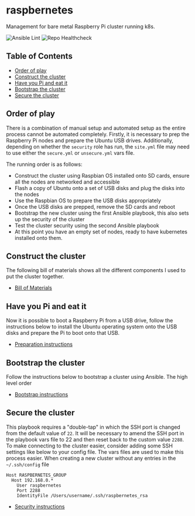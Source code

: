 # raspbernetes

Management for bare metal Raspberry Pi cluster running k8s.

![Ansible Lint](https://github.com/deploymentking/raspbernetes/workflows/Lint/badge.svg)
![Repo Healthcheck](https://github.com/deploymentking/raspbernetes/workflows/Healthcheck/badge.svg)

## Table of Contents

<!-- toc -->

- [Order of play](#order-of-play)
- [Construct the cluster](#construct-the-cluster)
- [Have you Pi and eat it](#have-you-pi-and-eat-it)
- [Bootstrap the cluster](#bootstrap-the-cluster)
- [Secure the cluster](#secure-the-cluster)

<!-- tocstop -->

## Order of play

There is a combination of manual setup and automated setup as the entire process cannot be automated completely. Firstly,
it is necessary to prep the Raspberry Pi nodes and prepare the Ubuntu USB drives. Additionally, depending on whether the
`security` role has run, the `site.yml` file may need to use either the `secure.yml` or `unsecure.yml` vars file.

The running order is as follows:
* Construct the cluster using Raspbian OS installed onto SD cards, ensure all the nodes are networked and accessible
* Flash a copy of Ubuntu onto a set of USB disks and plug the disks into the nodes
* Use the Raspbian OS to prepare the USB disks appropriately
* Once the USB disks are prepped, remove the SD cards and reboot
* Bootstrap the new cluster using the first Ansible playbook, this also sets up the security of the cluster
* Test the cluster security using the second Ansible playbook
* At this point you have an empty set of nodes, ready to have kubernetes installed onto them.

## Construct the cluster

The following bill of materials shows all the different components I used to put the cluster together.

* [Bill of Materials](./docs/BOM.md)

## Have you Pi and eat it

Now it is possible to boot a Raspberry Pi from a USB drive, follow the instructions below to install the Ubuntu
operating system onto the USB disks and prepare the Pi to boot onto that USB.

* [Preparation instructions](./ansible/playbooks/vanilla_pi/README.md)

## Bootstrap the cluster

Follow the instructions below to bootstrap a cluster using Ansible. The high level order

* [Bootstrap instructions](./ansible/playbooks/bootstrap/README.md)

## Secure the cluster

This playbook requires a "double-tap" in which the SSH port is changed from the default value of `22`. It will be
necessary to amend the SSH port in the playbook vars file to 22 and then reset back to the custom value `2288`. To make
connecting to the cluster easier, consider adding some SSH settings like below to your config file. The vars files are
used to make this process easier. When creating a new cluster without any entries in the `~/.ssh/config` file

```
Host RASPBERNETES_GROUP
  Host 192.168.0.*
    User raspbernetes
    Port 2288
    IdentityFile /Users/username/.ssh/raspbernetes_rsa
```

* [Security instructions](./ansible/playbooks/security/README.md)
